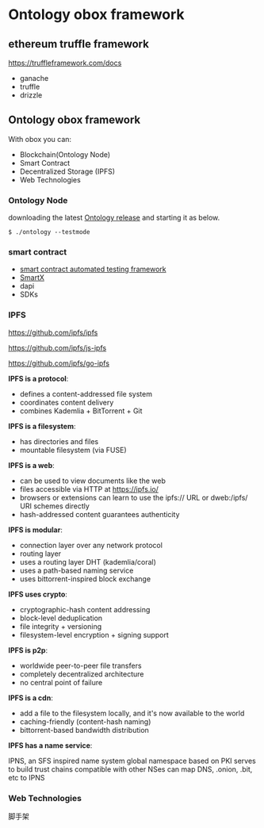 #  Ontology obox framework


## ethereum truffle framework


https://truffleframework.com/docs


* ganache
* truffle
* drizzle

## Ontology obox framework

With obox you can:

* Blockchain(Ontology Node)
* Smart Contract
* Decentralized Storage (IPFS)
* Web Technologies

### Ontology Node

downloading the latest [Ontology release](https://github.com/ontio/ontology/releases) and starting it as below.
```
$ ./ontology --testmode 

```

### smart contract

* [smart contract automated testing framework](https://github.com/ontio-community/ontology-sctf) 
* [SmartX](http://smartx.ont.io/#/)
* dapi
* SDKs

### IPFS

https://github.com/ipfs/ipfs

https://github.com/ipfs/js-ipfs

https://github.com/ipfs/go-ipfs

**IPFS is a protocol**:

* defines a content-addressed file system
* coordinates content delivery
* combines Kademlia + BitTorrent + Git

**IPFS is a filesystem**:

* has directories and files
* mountable filesystem (via FUSE)

**IPFS is a web**:

* can be used to view documents like the web
* files accessible via HTTP at https://ipfs.io/<path>
* browsers or extensions can learn to use the ipfs:// URL or dweb:/ipfs/ URI schemes directly
* hash-addressed content guarantees authenticity

**IPFS is modular**:

* connection layer over any network protocol
* routing layer
* uses a routing layer DHT (kademlia/coral)
* uses a path-based naming service
* uses bittorrent-inspired block exchange

**IPFS uses crypto**:

* cryptographic-hash content addressing
* block-level deduplication
* file integrity + versioning
* filesystem-level encryption + signing support

**IPFS is p2p**:

* worldwide peer-to-peer file transfers
* completely decentralized architecture
* no central point of failure

**IPFS is a cdn**:

* add a file to the filesystem locally, and it's now available to the world
* caching-friendly (content-hash naming)
* bittorrent-based bandwidth distribution


**IPFS has a name service**:

IPNS, an SFS inspired name system
global namespace based on PKI
serves to build trust chains
compatible with other NSes
can map DNS, .onion, .bit, etc to IPNS





### Web Technologies

脚手架